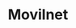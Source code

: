 ---
title: "Movilnet"
url: /ciudad-guayana-puerto-ordaz/movilnet-avenida-guayana-3/
shop: teléfono móvil
---